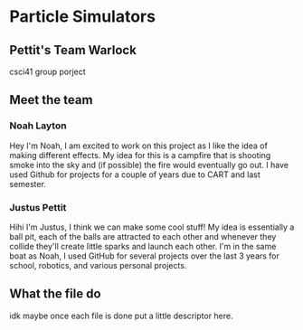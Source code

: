 # Particle Simulators
## Pettit's Team Warlock
csci41 group porject

## Meet the team

### Noah Layton

Hey I'm Noah, I am excited to work on this project as I like the idea of making different effects. 
My idea for this is a campfire that is shooting smoke into the sky and (if possible) the fire would eventually 
go out. I have used Github for projects for a couple of years due to CART and last semester. 

### Justus Pettit

Hihi I'm Justus, I think we can make some cool stuff! My idea is essentially a ball pit, each of the balls are attracted to each other and whenever they collide they'll create little sparks and launch each other. I'm in the same boat as Noah, I used GitHub for several projects over the last 3 years for school, robotics, and various personal projects.

## What the file do

idk maybe once each file is done put a little descriptor here.

